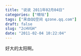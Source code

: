 ```yaml
---
title: "说说 2011年02月04日"
categories: ["嘀咕"]
tags: ["来自QQ空间 qzone.qq.com"]
draft: false
slug: "2cHVGH"
date: "2011-02-04 10:22:04"
---
```


好大的太阳啊。
